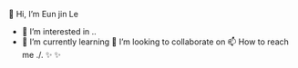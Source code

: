  👋 Hi, I’m Eun jin Le
- 👀 I’m interested in ..
- 🌱 I’m currently learning
💞️ I’m looking to collaborate on 
 📫 How to reach me
./.
 ✨  ✨
